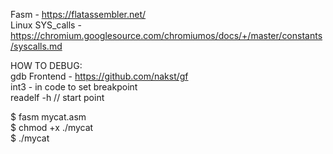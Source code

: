Fasm - https://flatassembler.net/  
Linux SYS_calls - https://chromium.googlesource.com/chromiumos/docs/+/master/constants/syscalls.md  

HOW TO DEBUG:  
gdb Frontend  - https://github.com/nakst/gf  
int3 - in code to set breakpoint  
readelf -h <binary> // start point  

$ fasm mycat.asm  
$ chmod +x ./mycat  
$ ./mycat  
 
